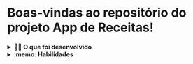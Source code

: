 # Boas-vindas ao repositório do projeto App de Receitas!


<details>
  <summary><strong>👨‍💻 O que foi desenvolvido</strong></summary><br />

  Desenvolvido um app de receitas utilizando o que há de mais moderno dentro do ecossistema React: Hooks e Context API.

  Nele, deverá ser possível: ver, buscar, filtrar, favoritar e acompanhar o progresso de preparação de receitas de comidas e bebidas!

  ⚠️ A base de dados serão duas APIs distintas: uma para comidas e outra para bebidas.

  O layout tem como foco dispositivos móveis. Assim, todos os protótipos estarão desenvolvidos em telas menores.
</details>

<details>
  <summary><strong>:memo: Habilidades</strong></summary><br />

  - Utilização _Redux_ para gerenciar estado.
  - Utilização da biblioteca _React-Redux_.
  - Utilização da Context API do _React_ para gerenciar estado.
  - Utilização do _React Hook useState_.
  - Utilização do _React Hook useContext_.
  - Utilização do _React Hook useEffect_.
  - Criação Hooks customizados.
</details>

